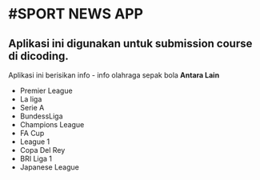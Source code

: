 #SPORT NEWS APP
==
Aplikasi ini digunakan untuk submission course di dicoding.
--
Aplikasi ini berisikan info - info olahraga sepak bola
**Antara Lain**
* Premier League
* La liga
* Serie A
* BundessLiga
* Champions League
* FA Cup
* League 1
* Copa Del Rey
* BRI Liga 1
* Japanese League 